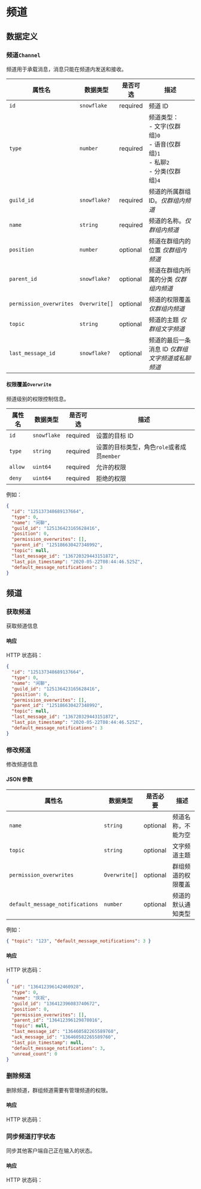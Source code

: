 # 频道

## 数据定义

### 频道`Channel`

频道用于承载消息，消息只能在频道内发送和接收。

| 属性名                  | 数据类型      | 是否可选 | 描述                                                                                       |
| ----------------------- | ------------- | -------- | ------------------------------------------------------------------------------------------ |
| `id`                    | `snowflake`   | required | 频道 ID                                                                                    |
| `type`                  | `number`      | required | 频道类型：<br/>- 文字(仅群组)`0`<br/>- 语音(仅群组)`1`<br/>- 私聊`2`<br/>- 分类(仅群组)`4` |
| `guild_id`              | `snowflake?`  | required | 频道的所属群组 ID。_仅群组内频道_                                                          |
| `name`                  | `string`      | required | 频道的名称。_仅群组内频道_                                                                 |
| `position`              | `number`      | optional | 频道在群组内的位置 _仅群组内频道_                                                          |
| `parent_id`             | `snowflake?`  | optional | 频道在群组内所属的分类 _仅群组内频道_                                                      |
| `permission_overwrites` | `Overwrite[]` | optional | 频道的权限覆盖 _仅群组内频道_                                                              |
| `topic`                 | `string`      | optional | 频道的主题 _仅群组文字频道_                                                                |
| `last_message_id`       | `snowflake?`  | optional | 频道的最后一条消息 ID _仅群组文字频道或私聊频道_                                           |

#### 权限覆盖`Overwrite`

频道级别的权限控制信息。

| 属性名  | 数据类型    | 是否可选 | 描述                                       |
| ------- | ----------- | -------- | ------------------------------------------ |
| `id`    | `snowflake` | required | 设置的目标 ID                              |
| `type`  | `string`    | required | 设置的目标类型，角色`role`或者成员`member` |
| `allow` | `uint64`    | required | 允许的权限                                 |
| `deny`  | `uint64`    | required | 拒绝的权限                                 |

例如：

```json
{
  "id": "125137348689137664",
  "type": 0,
  "name": "闲聊",
  "guild_id": "125136423165628416",
  "position": 0,
  "permission_overwrites": [],
  "parent_id": "125186630427348992",
  "topic": null,
  "last_message_id": "136720329443151872",
  "last_pin_timestamp": "2020-05-22T08:44:46.525Z",
  "default_message_notifications": 3
}
```

## 频道

### 获取频道

<api method="GET" path="/channels/{channelId}" />

获取频道信息

#### 响应

HTTP 状态码：<httpstatus code="200" />

```json
{
  "id": "125137348689137664",
  "type": 0,
  "name": "闲聊",
  "guild_id": "125136423165628416",
  "position": 0,
  "permission_overwrites": [],
  "parent_id": "125186630427348992",
  "topic": null,
  "last_message_id": "136720329443151872",
  "last_pin_timestamp": "2020-05-22T08:44:46.525Z",
  "default_message_notifications": 3
}
```

### 修改频道

<api method="PATCH" path="/channels/{channelId}" />

修改频道信息

#### JSON 参数

| 属性名                          | 数据类型      | 是否必要 | 描述               |
| ------------------------------- | ------------- | -------- | ------------------ |
| `name`                          | `string`      | optional | 频道名称，不能为空 |
| `topic`                         | `string`      | optional | 文字频道主题       |
| `permission_overwrites`         | `Overwrite[]` | optional | 群组频道的权限覆盖 |
| `default_message_notifications` | `number`      | optional | 频道的默认通知类型 |

例如：

```json
{ "topic": "123", "default_message_notifications": 3 }
```

#### 响应

HTTP 状态码：<httpstatus code="200" />

```json
{
  "id": "136412396142460928",
  "type": 0,
  "name": "庆祝",
  "guild_id": "136412396083740672",
  "position": 0,
  "permission_overwrites": [],
  "parent_id": "136412396129878016",
  "topic": null,
  "last_message_id": "136460582265589760",
  "ack_message_id": "136460582265589760",
  "last_pin_timestamp": null,
  "default_message_notifications": 3,
  "unread_count": 0
}
```

### 删除频道

<api method="DELETE" path="/channels/{channelId}" />

删除频道，群组频道需要有管理频道的权限。

#### 响应

HTTP 状态码：<httpstatus code="204" />

### 同步频道打字状态

<api method="POST" path="/channels/{channelId}/typing" />

同步其他客户端自己正在输入的状态。

#### 响应

HTTP 状态码：<httpstatus code="204" />

